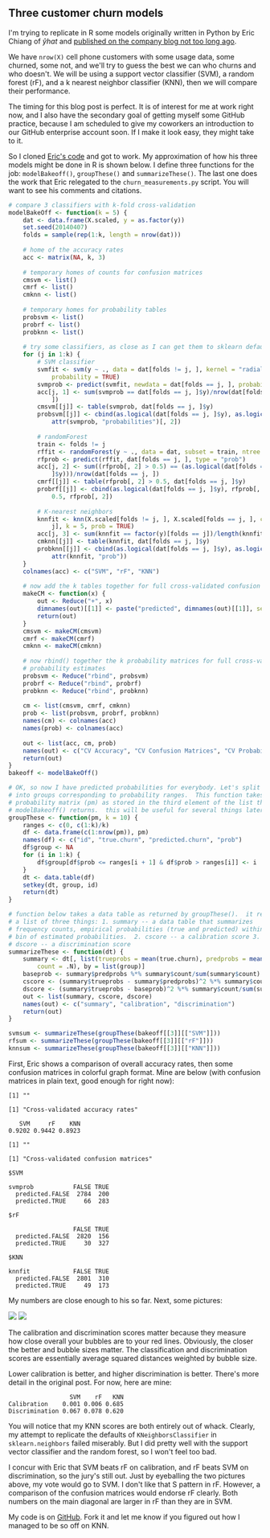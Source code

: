 ## Three customer churn models










I'm trying to replicate in R some models originally written in Python by Eric Chiang of $\hat{y}hat$ and [published on the company blog not too long ago](http://blog.yhathq.com/posts/predicting-customer-churn-with-sklearn.html).

We have `nrow(X)` cell phone customers with some usage data, some churned, some not, and we'll try to guess the best we can who churns and who doesn't. We will be using a support vector classifier (SVM), a random forest (rF), and a k nearest neighbor classifier (KNN), then we will compare their performance.

The timing for this blog post is perfect. It is of interest for me at work right now, and I also have the secondary goal of getting myself some GitHub practice, because I am scheduled to give my coworkers an introduction to our GitHub enterprise account soon. If I make it look easy, they might take to it.

So I cloned [Eric's code](https://github.com/EricChiang/churn) and got to work. My approximation of how his three models might be done in R is shown below. I define three functions for the job: `modelBakeoff()`, `groupThese()` and `summarizeThese()`. The last one does the work that Eric relegated to the `churn_measurements.py` script. You will want to see his comments and citations.



```r
# compare 3 classifiers with k-fold cross-validation
modelBakeOff <- function(k = 5) {
    dat <- data.frame(X.scaled, y = as.factor(y))
    set.seed(20140407)
    folds = sample(rep(1:k, length = nrow(dat)))
    
    # home of the accuracy rates
    acc <- matrix(NA, k, 3)
    
    # temporary homes of counts for confusion matrices
    cmsvm <- list()
    cmrf <- list()
    cmknn <- list()
    
    # temporary homes for probability tables
    probsvm <- list()
    probrf <- list()
    probknn <- list()
    
    # try some classifiers, as close as I can get them to sklearn defaults
    for (j in 1:k) {
        # SVM classifier
        svmfit <- svm(y ~ ., data = dat[folds != j, ], kernel = "radial", scale = FALSE, 
            probability = TRUE)
        svmprob <- predict(svmfit, newdata = dat[folds == j, ], probability = TRUE)
        acc[j, 1] <- sum(svmprob == dat[folds == j, ]$y)/nrow(dat[folds == j, 
            ])
        cmsvm[[j]] <- table(svmprob, dat[folds == j, ]$y)
        probsvm[[j]] <- cbind(as.logical(dat[folds == j, ]$y), as.logical(svmprob), 
            attr(svmprob, "probabilities")[, 2])
        
        # randomForest
        train <- folds != j
        rffit <- randomForest(y ~ ., data = dat, subset = train, ntree = 10)
        rfprob <- predict(rffit, dat[folds == j, ], type = "prob")
        acc[j, 2] <- sum((rfprob[, 2] > 0.5) == (as.logical(dat[folds == j, 
            ]$y)))/nrow(dat[folds == j, ])
        cmrf[[j]] <- table(rfprob[, 2] > 0.5, dat[folds == j, ]$y)
        probrf[[j]] <- cbind(as.logical(dat[folds == j, ]$y), rfprob[, 2] > 
            0.5, rfprob[, 2])
        
        # K-nearest neighbors
        knnfit <- knn(X.scaled[folds != j, ], X.scaled[folds == j, ], cl = factor(y)[folds != 
            j], k = 5, prob = TRUE)
        acc[j, 3] <- sum(knnfit == factor(y)[folds == j])/length(knnfit)
        cmknn[[j]] <- table(knnfit, dat[folds == j, ]$y)
        probknn[[j]] <- cbind(as.logical(dat[folds == j, ]$y), as.logical(knnfit), 
            attr(knnfit, "prob"))
    }
    colnames(acc) <- c("SVM", "rF", "KNN")
    
    # now add the k tables together for full cross-validated confusion matrices
    makeCM <- function(x) {
        out <- Reduce("+", x)
        dimnames(out)[[1]] <- paste("predicted", dimnames(out)[[1]], sep = ".")
        return(out)
    }
    cmsvm <- makeCM(cmsvm)
    cmrf <- makeCM(cmrf)
    cmknn <- makeCM(cmknn)
    
    # now rbind() together the k probability matrices for full cross-validated
    # probability estimates
    probsvm <- Reduce("rbind", probsvm)
    probrf <- Reduce("rbind", probrf)
    probknn <- Reduce("rbind", probknn)
    
    cm <- list(cmsvm, cmrf, cmknn)
    prob <- list(probsvm, probrf, probknn)
    names(cm) <- colnames(acc)
    names(prob) <- colnames(acc)
    
    out <- list(acc, cm, prob)
    names(out) <- c("CV Accuracy", "CV Confusion Matrices", "CV Probabilities")
    return(out)
}
bakeoff <- modelBakeOff()

# OK, so now I have predicted probabilities for everybody. Let's split data
# into groups corresponding to probability ranges.  This function takes a
# probability matrix (pm) as stored in the third element of the list that
# modelBakeoff() returns.  this will be useful for several things later:
groupThese <- function(pm, k = 10) {
    ranges <- c(0, c(1:k)/k)
    df <- data.frame(c(1:nrow(pm)), pm)
    names(df) <- c("id", "true.churn", "predicted.churn", "prob")
    df$group <- NA
    for (i in 1:k) {
        df$group[df$prob <= ranges[i + 1] & df$prob > ranges[i]] <- i
    }
    dt <- data.table(df)
    setkey(dt, group, id)
    return(dt)
}

# function below takes a data table as returned by groupThese().  it returns
# a list of three things: 1. summary -- a data table that summarizes
# frequency counts, empirical probabilities (true and predicted) within each
# bin of estimated probabilities.  2. cscore -- a calibration score 3.
# dscore -- a discrimination score
summarizeThese <- function(dt) {
    summary <- dt[, list(trueprobs = mean(true.churn), predprobs = mean(prob), 
        count = .N), by = list(group)]
    baseprob <- summary$predprobs %*% summary$count/sum(summary$count)
    cscore <- (summary$trueprobs - summary$predprobs)^2 %*% summary$count/sum(summary$count)
    dscore <- (summary$trueprobs - baseprob)^2 %*% summary$count/sum(summary$count)
    out <- list(summary, cscore, dscore)
    names(out) <- c("summary", "calibration", "discrimination")
    return(out)
}

svmsum <- summarizeThese(groupThese(bakeoff[[3]][["SVM"]]))
rfsum <- summarizeThese(groupThese(bakeoff[[3]][["rF"]]))
knnsum <- summarizeThese(groupThese(bakeoff[[3]][["KNN"]]))
```


First, Eric shows a comparison of overall accuracy rates, then some confusion matrices in colorful graph format. Mine are below (with confusion matrices in plain text, good enough for right now):


```
[1] ""
```

```
[1] "Cross-validated accuracy rates"
```

```
   SVM     rF    KNN 
0.9202 0.9442 0.8923 
```

```
[1] ""
```

```
[1] "Cross-validated confusion matrices"
```

```
$SVM
                 
svmprob           FALSE TRUE
  predicted.FALSE  2784  200
  predicted.TRUE     66  283

$rF
                 
                  FALSE TRUE
  predicted.FALSE  2820  156
  predicted.TRUE     30  327

$KNN
                 
knnfit            FALSE TRUE
  predicted.FALSE  2801  310
  predicted.TRUE     49  173
```


My numbers are close enough to his so far. Next, some pictures:




![](figure/pics1.png) ![](figure/pics2.png) 


The calibration and discrimination scores matter because they measure how close overall your bubbles are to your red lines. Obviously, the closer the better and bubble sizes matter. The classification and discrimination scores are essentially average squared distances weighted by bubble size.

Lower calibration is better, and higher discrimination is better. There's more detail in the original post. For now, here are mine:


```
                 SVM    rF   KNN
Calibration    0.001 0.006 0.685
Discrimination 0.067 0.078 0.620
```


You will notice that my KNN scores are both entirely out of whack. Clearly, my attempt to replicate the defaults of `KNeighborsClassifier` in `sklearn.neighbors` failed miserably. But I did pretty well with the support vector classifier and the random forest, so I won't feel too bad. 

I concur with Eric that SVM beats rF on calibration, and rF beats SVM on discrimination, so the jury's still out. Just by eyeballing the two pictures above, my vote would go to SVM. I don't like that S pattern in rF. However, a comparison of the confusion matrices would endorse rF clearly. Both numbers on the main diagonal are larger in rF than they are in SVM.

My code is on [GitHub](https://github.com/ghuiber/churn/tree/Rversion). Fork it and let me know if you figured out how I managed to be so off on KNN. 
